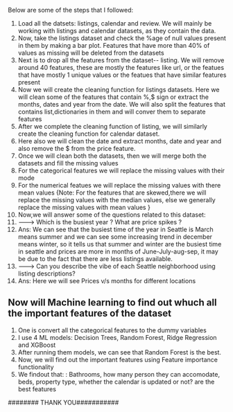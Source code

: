 Below are some of the steps that I followed:
1. Load all the datsets: listings, calendar and review. We will mainly be working with listings and calendar datasets, as they contain the data.
2. Now, take the listings dataset and check the %age of null values present in them by making a bar plot. Features that have more than 40% of values as missing will be deleted from the datasets
3. Next is to drop all the features from the dataset-- listing. We will remove around 40 features, these are mostly the features like url, or the featues that have mostly 1 unique values or the featues that have similar features present
4. Now we will create the cleaning function for listings datasets. Here we will clean some of the features that contain %,$ sign or extract the months, dates and year from the date. We will also split the features that contains list,dictionaries in them and will conver them to separate features
5. After we complete the cleaning function of listing, we will similarly create the cleaning function for calendar dataset.
6. Here also we will clean the date and extract months, date and year and also remove the $ from the price feature.
7. Once we will clean both the datasets, then we will merge both the datasets and fill the missing values
8. For the categorical features we will replace the missing values with their mode
9. For the numerical featues we will replace the missing values with there mean values {Note: For the features that are skewed,there we will replace the missing values with the median values, else we generally replace the missing values with mean values }
10. Now,we will answer some of the questions related to this dataset:
11. ---> Which is the busiest year ? What are price spikes ?
12. Ans:  We can see that the busiest time of the year in Seattle is March means summer and we can see some increasing trend in december means winter, so it tells us that summer and winter are the busiest time in seattle and prices are more in months of June-July-aug-sep, it may be due to the fact that there are less listings available.
13. ---> Can you describe the vibe of each Seattle neighborhood using listing descriptions?
14. Ans: Here we will see Prices v/s months for different locations

## Now will Machine learning to find out whuch all the important features of the dataset
1. One is convert all the categorical features to the dummy variables
2. I use 4 ML models: Decision Trees, Random Forest, Ridge Regression and XGBoost
3. After running them models, we can see that Random Forest is the best.
4. Now, we will find out the important features using Feature importance functionality
5. We findout that: : Bathrooms, how many person they can accomodate, beds, property type, whether the calendar is updated or not? are the best features

######## THANK YOU###########
